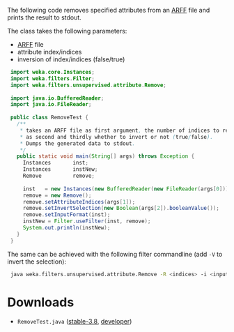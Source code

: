 
The following code removes specified attributes from an [ARFF](arff.md) file and prints the result to stdout.

The class takes the following parameters:

* [ARFF](arff.md) file
* attribute index/indices
* inversion of index/indices (false/true)
```java
 import weka.core.Instances;
 import weka.filters.Filter;
 import weka.filters.unsupervised.attribute.Remove;
 
 import java.io.BufferedReader;
 import java.io.FileReader;
 
 public class RemoveTest {
   /**
    * takes an ARFF file as first argument, the number of indices to remove
    * as second and thirdly whether to invert or not (true/false).
    * Dumps the generated data to stdout.
    */
   public static void main(String[] args) throws Exception {
     Instances       inst;
     Instances       instNew;
     Remove          remove;
 
     inst   = new Instances(new BufferedReader(new FileReader(args[0])));
     remove = new Remove();
     remove.setAttributeIndices(args[1]);
     remove.setInvertSelection(new Boolean(args[2]).booleanValue());
     remove.setInputFormat(inst);
     instNew = Filter.useFilter(inst, remove);
     System.out.println(instNew);
   }
 }
```
The same can be achieved with the following filter commandline (add `-V` to invert the selection):

```bash
 java weka.filters.unsupervised.attribute.Remove -R <indices> -i <input> -o <output>
```

# Downloads
* `RemoveTest.java` ([stable-3.8](https://git.cms.waikato.ac.nz/weka/weka/-/tree/stable-3-8/wekaexamples/src/main/java/wekaexamples/filters/RemoveTest.java), [developer](https://git.cms.waikato.ac.nz/weka/weka/-/tree/main/trunk/wekaexamples/src/main/java/wekaexamples/filters/RemoveTest.java))